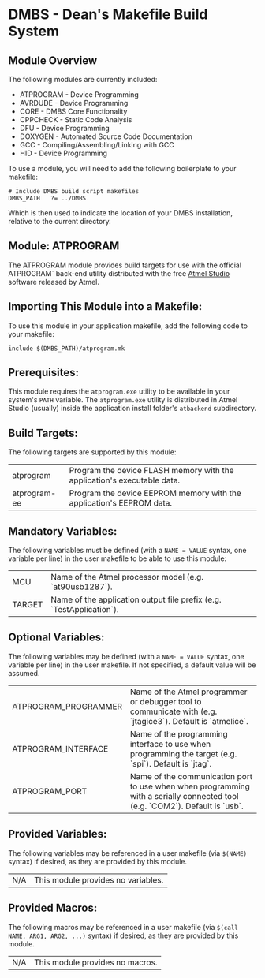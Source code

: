 DMBS - Dean's Makefile Build System
===================================


Module Overview
---------------

The following modules are currently included:

 - ATPROGRAM - Device Programming
 - AVRDUDE - Device Programming
 - CORE - DMBS Core Functionality
 - CPPCHECK - Static Code Analysis
 - DFU - Device Programming
 - DOXYGEN - Automated Source Code Documentation
 - GCC - Compiling/Assembling/Linking with GCC
 - HID - Device Programming

To use a module, you will need to add the following boilerplate to your
makefile:

    # Include DMBS build script makefiles
    DMBS_PATH   ?= ../DMBS

Which is then used to indicate the location of your DMBS installation, relative
to the current directory.


Module: ATPROGRAM
-----------------

The ATPROGRAM module provides build targets for use with the official`
`ATPROGRAM` back-end utility distributed with the free
[Atmel Studio](http://www.atmel.com) software released by Atmel.

## Importing This Module into a Makefile:

To use this module in your application makefile, add the following code to your
makefile:

    include $(DMBS_PATH)/atprogram.mk

## Prerequisites:

This module requires the `atprogram.exe` utility to be available in your
system's `PATH` variable. The `atprogram.exe` utility is distributed in Atmel
Studio (usually) inside the application install folder's `atbackend`
subdirectory.

## Build Targets:

The following targets are supported by this module:

<table>
 <tbody>
   <tr>
    <td>atprogram</td>
    <td>Program the device FLASH memory with the application's executable data.</td>
   </tr>
   <tr>
    <td>atprogram-ee</td>
    <td>Program the device EEPROM memory with the application's EEPROM data.</td>
   </tr>
 </tbody>
</table>

## Mandatory Variables:

The following variables must be defined (with a `NAME = VALUE` syntax, one
variable per line) in the user makefile to be able to use this module:

<table>
 <tbody>
   <tr>
    <td>MCU</td>
    <td>Name of the Atmel processor model (e.g. `at90usb1287`).</td>
   </tr>
   <tr>
    <td>TARGET</td>
    <td>Name of the application output file prefix (e.g. `TestApplication`).</td>
   </tr>
 </tbody>
</table>

## Optional Variables:

The following variables may be defined (with a `NAME = VALUE` syntax, one
variable per line) in the user makefile. If not specified, a default value will
be assumed.

<table>
 <tbody>
   <tr>
    <td>ATPROGRAM_PROGRAMMER</td>
    <td>Name of the Atmel programmer or debugger tool to communicate with (e.g. `jtagice3`). Default is `atmelice`.</td>
   </tr>
   <tr>
    <td>ATPROGRAM_INTERFACE</td>
    <td>Name of the programming interface to use when programming the target (e.g. `spi`). Default is `jtag`.</td>
   </tr>
   <tr>
    <td>ATPROGRAM_PORT</td>
    <td>Name of the communication port to use when when programming with a serially connected tool (e.g. `COM2`). Default is `usb`.</td>
   </tr>
 </tbody>
</table>

## Provided Variables:

The following variables may be referenced in a user makefile (via `$(NAME)`
syntax) if desired, as they are provided by this module.

<table>
 <tbody>
   <tr>
    <td>N/A</td>
    <td>This module provides no variables.</td>
   </tr>
 </tbody>
</table>

## Provided Macros:

The following macros may be referenced in a user makefile (via
`$(call NAME, ARG1, ARG2, ...)` syntax) if desired, as they are provided by
this module.

<table>
 <tbody>
   <tr>
    <td>N/A</td>
    <td>This module provides no macros.</td>
   </tr>
 </tbody>
</table>

